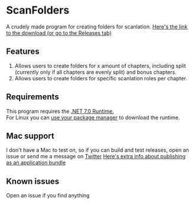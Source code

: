 # ScanFolders
A crudely made program for creating folders for scanlation.
[Here's the link to the download (or go to the Releases tab)](https://github.com/TheFrisianGamer/ScanFolders/releases/latest)

## Features
1. Allows users to create folders for x amount of chapters, including split (currently only if all chapters are evenly split) and bonus chapters.
2. Allows users to create folders for specific scanlation roles per chapter.

## Requirements
This program requires the [.NET 7.0 Runtime.](https://dotnet.microsoft.com/en-us/download)  
For Linux you can [use your package manager](https://learn.microsoft.com/en-us/dotnet/core/install/linux) to download the runtime.

## Mac support
I don't have a Mac to test on, so if you can build and test releases, open an issue or send me a message on [Twitter](https://twitter.com/TheFrisianGamer)
[Here's extra info about publishing as an application bundle](https://docs.avaloniaui.net/docs/distribution-publishing/macos)

## Known issues
Open an issue if you find anything
